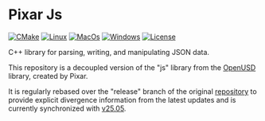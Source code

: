 # Pixar Js

[![CMake](https://img.shields.io/badge/CMake-3.21...3.31-blue.svg?logo=CMake&logoColor=blue)](https://cmake.org)
[![Linux](https://github.com/untwine/pxr-js/actions/workflows/linux.yml/badge.svg?branch=main)](https://github.com/untwine/pxr-arch/actions/workflows/linux.yml)
[![MacOs](https://github.com/untwine/pxr-js/actions/workflows/macos.yml/badge.svg?branch=main)](https://github.com/untwine/pxr-arch/actions/workflows/macos.yml)
[![Windows](https://github.com/untwine/pxr-js/actions/workflows/windows.yml/badge.svg?branch=main)](https://github.com/untwine/pxr-arch/actions/workflows/windows.yml)
[![License](https://img.shields.io/badge/License-TOST-yellow.svg)](https://github.com/untwine/pxr-js/blob/main/LICENSE.txt)

C++ library for parsing, writing, and manipulating JSON data.

This repository is a decoupled version of the "js" library from the
[OpenUSD](https://graphics.pixar.com/usd/release/index.html) library, created
by Pixar.

It is regularly rebased over the "release" branch of the original
[repository](https://github.com/PixarAnimationStudios/OpenUSD) to provide
explicit divergence information from the latest updates and is currently
synchronized with
[v25.05](https://github.com/PixarAnimationStudios/OpenUSD/releases/tag/v25.05).
